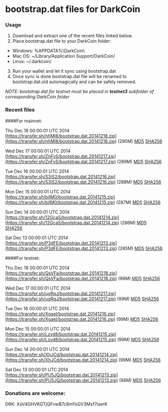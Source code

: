 # bootstrap.dat files for DarkCoin

### Usage

1. Download and extract one of the recent files linked below.
2. Place bootstrap.dat file to your DarkCoin folder:
 - Windows: %APPDATA%\DarkCoin\
 - Mac OS: ~/Library/Application Support/DarkCoin/
 - Linux: ~/.darkcoin/
3. Run your wallet and let it sync using bootstrap.dat
4. Once sync is done bootstrap.dat file will be renamed to bootstrap.dat.old automagically and can be safely removed.

_NOTE: bootstrap.dat for testnet must be placed in **testnet3** subfolder of corresponding DarkCoin folder_

### Recent files

####For mainnet:

Thu Dec 18 00:00:01 UTC 2014 [https://transfer.sh/nhMI8/bootstrap.dat.20141218.zip](https://transfer.sh/nhMI8/bootstrap.dat.20141218.zip) (290M) [MD5](https://transfer.sh/AnmSa/md5.txt) [SHA256](https://transfer.sh/uh76s/sha256.txt)

Wed Dec 17 00:00:01 UTC 2014 [https://transfer.sh/ZnFvS/bootstrap.dat.20141217.zip](https://transfer.sh/ZnFvS/bootstrap.dat.20141217.zip) (289M) [MD5](https://transfer.sh/PE6uu/md5.txt) [SHA256](https://transfer.sh/X1Grl/sha256.txt)

Tue Dec 16 00:00:01 UTC 2014 [https://transfer.sh/S3jS2/bootstrap.dat.20141216.zip](https://transfer.sh/S3jS2/bootstrap.dat.20141216.zip) (288M) [MD5](https://transfer.sh/1ahcbl/md5.txt) [SHA256](https://transfer.sh/mOZp1/sha256.txt)

Mon Dec 15 00:00:01 UTC 2014 [https://transfer.sh/biIM0/bootstrap.dat.20141215.zip](https://transfer.sh/biIM0/bootstrap.dat.20141215.zip) (287M) [MD5](https://transfer.sh/BBlk4/md5.txt) [SHA256](https://transfer.sh/15oyZV/sha256.txt)

Sun Dec 14 00:00:01 UTC 2014 [https://transfer.sh/12GcaS/bootstrap.dat.20141214.zip](https://transfer.sh/12GcaS/bootstrap.dat.20141214.zip) (286M) [MD5](https://transfer.sh/1afD3V/md5.txt) [SHA256](https://transfer.sh/p7417/sha256.txt)

Sat Dec 13 00:00:01 UTC 2014 [https://transfer.sh/P3dFE/bootstrap.dat.20141213.zip](https://transfer.sh/P3dFE/bootstrap.dat.20141213.zip) (285M) [MD5](https://transfer.sh/EsZsp/md5.txt) [SHA256](https://transfer.sh/bv8vh/sha256.txt)

####For testnet:

Thu Dec 18 00:00:01 UTC 2014 [https://transfer.sh/QsVFa/bootstrap.dat.20141218.zip](https://transfer.sh/QsVFa/bootstrap.dat.20141218.zip) (99M) [MD5](https://transfer.sh/17QDD/md5.txt) [SHA256](https://transfer.sh/SKYd8/sha256.txt)

Wed Dec 17 00:00:01 UTC 2014 [https://transfer.sh/ugRqJ/bootstrap.dat.20141217.zip](https://transfer.sh/ugRqJ/bootstrap.dat.20141217.zip) (99M) [MD5](https://transfer.sh/6K2sJ/md5.txt) [SHA256](https://transfer.sh/11UUUj/sha256.txt)

Tue Dec 16 00:00:01 UTC 2014 [https://transfer.sh/XgaeI/bootstrap.dat.20141216.zip](https://transfer.sh/XgaeI/bootstrap.dat.20141216.zip) (99M) [MD5](https://transfer.sh/xqgnn/md5.txt) [SHA256](https://transfer.sh/191Bi3/sha256.txt)

Mon Dec 15 00:00:01 UTC 2014 [https://transfer.sh/Lzyd8/bootstrap.dat.20141215.zip](https://transfer.sh/Lzyd8/bootstrap.dat.20141215.zip) (99M) [MD5](https://transfer.sh/RfU30/md5.txt) [SHA256](https://transfer.sh/qIERA/sha256.txt)

Sun Dec 14 00:00:01 UTC 2014 [https://transfer.sh/XhJCd/bootstrap.dat.20141214.zip](https://transfer.sh/XhJCd/bootstrap.dat.20141214.zip) (99M) [MD5](https://transfer.sh/EXpFv/md5.txt) [SHA256](https://transfer.sh/CVBIg/sha256.txt)

Sat Dec 13 00:00:01 UTC 2014 [https://transfer.sh/PU5JQ/bootstrap.dat.20141213.zip](https://transfer.sh/PU5JQ/bootstrap.dat.20141213.zip) (98M) [MD5](https://transfer.sh/KYKmB/md5.txt) [SHA256](https://transfer.sh/byEpH/sha256.txt)

### Donations are welcome:

DRK: XsV4GHVKGTjQFvwB7c6mYsGV3Mxf7iser6

